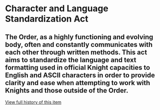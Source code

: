 [Bill number: 7-102]: #
[Author: First Ranger YewhotookAPUSH]: #
[Proposed Date: 3/3/2020]: #
[Passed Date: 3/15/2020]: #

# Character and Language Standardization Act
The Order, as a highly functioning and evolving body, often and constantly communicates with each other through written methods. This act aims to standardize the language and text formatting used in official Knight capacities to English and ASCII characters in order to provide clarity and ease when attempting to work with Knights and those outside of the Order.
---
[View full history of this item](https://github.com/Szeraax/Legislature/commits/main/Laws/7-102%20Character%20and%20Language%20Act.md)
